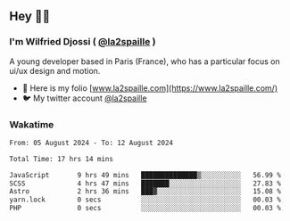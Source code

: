 ## Hey 👋🏾
### I'm Wilfried Djossi ( <a href="https://twitter.com/la2spaille/" target="_blank">@la2spaille</a> )
A young developer based in Paris (France), who has a particular focus on ui/ux design and motion.

- 🎨 Here is my folio [www.la2spaille.com](https://www.la2spaille.com/)
- 🐦 My twitter account [@la2spaille](https://twitter.com/la2spaille/)

### Wakatime
<!--START_SECTION:waka-->

```txt
From: 05 August 2024 - To: 12 August 2024

Total Time: 17 hrs 14 mins

JavaScript       9 hrs 49 mins   ██████████████▒░░░░░░░░░░   56.99 %
SCSS             4 hrs 47 mins   ███████░░░░░░░░░░░░░░░░░░   27.83 %
Astro            2 hrs 36 mins   ███▓░░░░░░░░░░░░░░░░░░░░░   15.08 %
yarn.lock        0 secs          ░░░░░░░░░░░░░░░░░░░░░░░░░   00.03 %
PHP              0 secs          ░░░░░░░░░░░░░░░░░░░░░░░░░   00.03 %
```

<!--END_SECTION:waka-->
<!--
**la2spaille/la2spaille** is a ✨ _special_ ✨ repository because its `README.md` (this file) appears on your GitHub profile.

Here are some ideas to get you started:

- 🔭 I’m currently working on ...
- 🌱 I’m currently learning ...
- 👯 I’m looking to collaborate on ...
- 🤔 I’m looking for help with ...
- 💬 Ask me about ...
- 📫 How to reach me: ...
- 😄 Pronouns: ...
- ⚡ Fun fact: ...
-->
